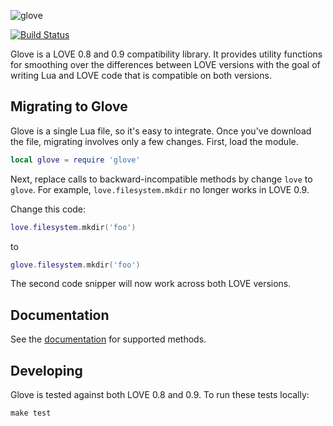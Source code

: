 ![glove](http://i.imgur.com/ziiJIX6.png)

[![Build Status](https://travis-ci.org/stackmachine/glove.png?branch=master)](https://travis-ci.org/stackmachine/glove)

Glove is a LOVE 0.8 and 0.9 compatibility library. It provides utility
functions for smoothing over the differences between LOVE versions with the
goal of writing Lua and LOVE code that is compatible on both versions.

## Migrating to Glove

Glove is a single Lua file, so it's easy to integrate. Once you've download the
file, migrating involves only a few changes. First, load the module.

```lua
local glove = require 'glove'
```

Next, replace calls to backward-incompatible methods by change `love` to
`glove`. For example, `love.filesystem.mkdir` no longer works in LOVE 0.9. 

Change this code:

```lua
love.filesystem.mkdir('foo')
```

to

```lua
glove.filesystem.mkdir('foo')
```

The second code snipper will now work across both LOVE versions.

## Documentation

See the [documentation](https://github.com/stackmachine/glove/wiki/Supported-Methods-and-Modules) for supported methods.

## Developing

Glove is tested against both LOVE 0.8 and 0.9. To run these tests locally:

    make test
